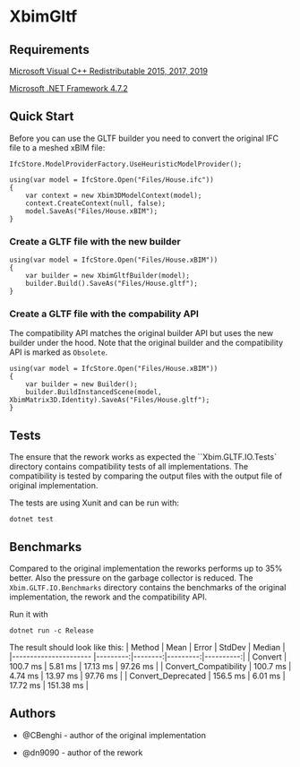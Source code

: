 # XbimGltf

## Requirements
[Microsoft Visual C++ Redistributable 2015, 2017, 2019](https://support.microsoft.com/de-de/help/2977003/the-latest-supported-visual-c-downloads)

[Microsoft .NET Framework 4.7.2](https://support.microsoft.com/de-de/help/4054531/microsoft-net-framework-4-7-2-web-installer-for-windows)

## Quick Start
Before you can use the GLTF builder you need to convert
the original IFC file to a meshed xBIM file:
```CSharp
IfcStore.ModelProviderFactory.UseHeuristicModelProvider();

using(var model = IfcStore.Open("Files/House.ifc"))
{
	var context = new Xbim3DModelContext(model);
	context.CreateContext(null, false);
	model.SaveAs("Files/House.xBIM");
}
```

### Create a GLTF file with the new builder
```CSharp
using(var model = IfcStore.Open("Files/House.xBIM"))
{
	var builder = new XbimGltfBuilder(model);
	builder.Build().SaveAs("Files/House.gltf");
}

```

### Create a GLTF file with the compability API
The compatibility API matches the original builder API
but uses the new builder under the hood.
Note that the original builder and the compatibility API is marked as `Obsolete`.
```CSharp
using(var model = IfcStore.Open("Files/House.xBIM"))
{
	var builder = new Builder();
	builder.BuildInstancedScene(model, XbimMatrix3D.Identity).SaveAs("Files/House.gltf");
}
```

## Tests
The ensure that the rework works as expected the ``Xbim.GLTF.IO.Tests` directory
contains compatibility tests of all implementations.
The compatibility is tested by comparing the output files with the output file of original
implementation.

The tests are using Xunit and can be run with:
```
dotnet test
```

## Benchmarks

Compared to the original implementation the reworks performs up to 35% better.
Also the pressure on the garbage collector is reduced.
The `Xbim.GLTF.IO.Benchmarks` directory contains the benchmarks of
the original implementation, the rework and the compatibility API.

Run it with
```
dotnet run -c Release
```

The result should look like this:
|                Method |     Mean |   Error |   StdDev |    Median |
|---------------------- |---------:|--------:|---------:|----------:|
|               Convert | 100.7 ms | 5.81 ms | 17.13 ms |  97.26 ms |
| Convert_Compatibility | 100.7 ms | 4.74 ms | 13.97 ms |  97.76 ms |
|    Convert_Deprecated | 156.5 ms | 6.01 ms | 17.72 ms | 151.38 ms |

## Authors

* @CBenghi - author of the original implementation

* @dn9090 - author of the rework
